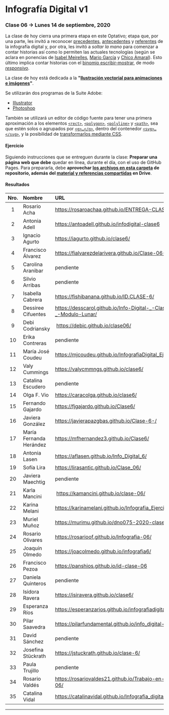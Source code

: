 # Infografía Digital v1

### Clase 06 → Lunes 14 de septiembre, 2020

La clase de hoy cierra una primera etapa en este Optativo; etapa que, por una parte, les invitó a reconocer [precedentes](https://github.com/profesorfaco/dno075-2020/tree/gh-pages/clase-01#clase-01--lunes-10-de-agosto-2020), [antecedentes](https://github.com/profesorfaco/dno075-2020/tree/gh-pages/clase-02#clase-02--lunes-17-de-agosto-2020) y [referentes](https://github.com/profesorfaco/dno075-2020/tree/gh-pages/clase-03#clase-03--lunes-24-de-agosto-2020) de la infografía digital y, por otra, les invitó a *soltar la mano* para comenzar a contar historias así como lo permiten las actuales tecnologías (según se aclara en ponencias de [Isabel Meirelles](https://youtu.be/Nb0HfCj1C7Q), [Mario García](https://youtu.be/iEB3oILm-qQ?t=1300) y [Chico Amaral](https://www.youtube.com/watch?v=lYi1_G8noq4)). Esto último implica contar historias con el [binomio escribir-mostrar](https://github.com/profesorfaco/dno075-2020/tree/gh-pages/clase-04#clase-04--lunes-31-de-agosto-2020), de modo [*responsivo*](https://github.com/profesorfaco/dno075-2020/tree/gh-pages/clase-05#clase-05--lunes-7-de-septiembre-2020).

La clase de hoy está dedicada a la **"[Ilustración vectorial para animaciones e imágenes](https://docs.google.com/presentation/d/1xGWR8jeZoTn-CGwg01FRPMHpPlGn8sG5Q1fyX_AqDZA/edit?usp=sharing)"**. 

Se utilizarán dos programas de la Suite Adobe: 

- [Illustrator](https://www.adobe.com/la/products/illustrator.html)
- [Photoshop](https://www.adobe.com/la/products/photoshop.html)

También se utilizará un editor de código fuente para tener una primera aproximación a los elementos [`<rect>`](https://developer.mozilla.org/es/docs/Web/SVG/Element/rect), [`<polygon>`](https://developer.mozilla.org/es/docs/Web/SVG/Element/polygon), [`<polyline>`](https://developer.mozilla.org/es/docs/Web/SVG/Element/polyline) y [`<path>`](https://developer.mozilla.org/es/docs/Web/SVG/Element/path), sea que estén solos o agrupados por [`<g>…</g>`](https://developer.mozilla.org/es/docs/Web/SVG/Element/g), dentro del contenedor [`<svg>…</svg>`](https://developer.mozilla.org/es/docs/Web/SVG/Element/svg), y la posibilidad de [transformarlos mediante CSS](https://css-tricks.com/transforms-on-svg-elements/).

#### Ejercicio

Siguiendo instrucciones que se entreguen durante la clase: **Preparar una página web que debe** quedar en línea, durante el día, con el uso de GitHub Pages. Para prepararla, debe **aprovechar [los archivos en esta carpeta](https://profesorfaco.github.io/dno075-2020/clase-06/) de repositorio, además del [material y referencias compartidas](https://drive.google.com/drive/folders/1imcvNBdvyyIN1vbfgtOQvKkLJyhUAiem?usp=sharing) en Drive**. 

#### Resultados

| Nro.  | Nombre | URL |
|:-----:|:-------|:--------|
| 1 | Rosario Acha | https://rosaroachaa.github.io/ENTREGA-CLASE-6/ |
| 2 | Antonia Adell | https://antoadell.github.io/infodigital-clase6 |
| 3 | Ignacio Agurto | https://iagurto.github.io/clase6/ | 
| 4 | Francisco Álvarez | https://fialvarezdelarivera.github.io/Clase-06-FARK |
| 5 | Carolina Aranibar | pendiente | 
| 6 | Silvio Arribas | pendiente |
| 7 | Isabella Cabrera | https://fishibanana.github.io/ID.CLASE-6/ |
| 8 | Dessiree Cifuentes | https://desscarol.github.io/Info-Digital-_-Clase-06-_-Modulo-Lunar/ |
| 9 | Debi Codriansky | https://debic.github.io/clase06/ | 
| 10 | Erika Contreras | pendiente |
| 11 | María José Coudeu | https://mjcoudeu.github.io/InfografiaDigital_Ejercicio6/ |
| 12 | Valy Cummings | https://valycmmngs.github.io/clase6/ |
| 13 | Catalina Escudero | pendiente | 
| 14 | Olga F. Vio | https://caracolga.github.io/clase6/ |
| 15 | Fernando Gajardo | https://fjgajardo.github.io/Clase6/ |
| 16 | Javiera González | https://javierapazgbas.github.io/Clase-6-/ |
| 17 | María Fernanda Herández | https://mfhernandez3.github.io/Clase6/ |
| 18 | Antonia Lasen | https://aflasen.github.io/Info_Digital_6/ |
| 19 | Sofía Lira | https://lirasantic.github.io/Clase_06/ |
| 20 | Javiera Maechtig | pendiente |
| 21 | Karla Mancini | https://kamancini.github.io/clase-06/ |
| 22 | Karina Melani | https://karinamelani.github.io/Infografia_Ejercicio6/ |
| 23 | Muriel Muñoz | https://murimu.github.io/dno075-2020-clase-06/ |
| 24 | Rosario Olivares | https://rosarioof.github.io/Infografia-06/ |
| 25 | Joaquín Olmedo | https://joacolmedo.github.io/infografia6/ |
| 26 | Francisco Pezoa | https://panshios.github.io/id-clase-06 | 
| 27 | Daniela Quinteros | pendiente |
| 28 | Isidora Ravera | https://isiravera.github.io/clase6/ | 
| 29 | Esperanza Ríos | https://esperanzarios.github.io/infografiadigital6/ | 
| 30 | Pilar Saavedra | https://pilarfundamental.github.io/info_digital-6/ |
| 31 | David Sánchez | pendiente |
| 32 | Josefina Stückrath | https://jstuckrath.github.io/clase-6/ |
| 33 | Paula Trujillo | pendiente |
| 34 | Rosario Valdés | https://rosariovaldes21.github.io/Trabajo-en-clases-06/ |
| 35 | Catalina Vidal | https://catalinavidal.github.io/Infografia_digital_06/ |

- - - - - - - -
